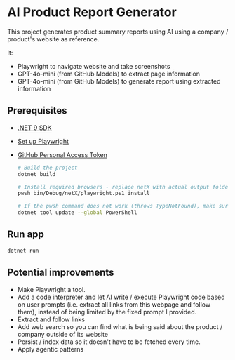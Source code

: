 # AI Product Report Generator

This project generates product summary reports using AI using a company / product's website as reference.

It:

- Playwright to navigate website and take screenshots
- GPT-4o-mini (from GitHub Models) to extract page information
- GPT-4o-mini (from GitHub Models) to generate report using extracted information

## Prerequisites

- [.NET 9 SDK](https://dotnet.microsoft.com/download)
- [Set up Playwright](https://playwright.dev/dotnet/docs/intro)
- [GitHub Personal Access Token](https://docs.github.com/en/authentication/keeping-your-account-and-data-secure/managing-your-personal-access-tokens)

    ```bash
    # Build the project
    dotnet build

    # Install required browsers - replace netX with actual output folder name, e.g. net8.0.
    pwsh bin/Debug/netX/playwright.ps1 install

    # If the pwsh command does not work (throws TypeNotFound), make sure to use an up-to-date version of PowerShell.
    dotnet tool update --global PowerShell
    ```

## Run app

```bash
dotnet run
```

## Potential improvements

- Make Playwright a tool.
- Add a code interpreter and let AI write / execute Playwright code based on user prompts (i.e. extract all links from this webpage and follow them), instead of being limited by the fixed prompt I provided.
- Extract and follow links
- Add web search so you can find what is being said about the product / company outside of its website
- Persist / index data so it doesn't have to be fetched every time.
- Apply agentic patterns